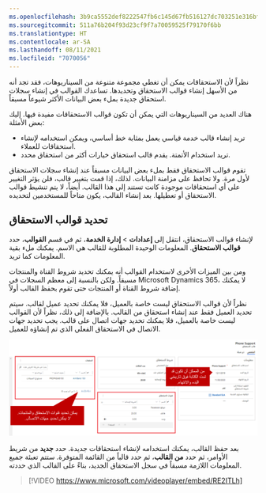 ```yaml
---
ms.openlocfilehash: 3b9ca5552def8222547fb6c145d67fb516127dc703251e316bffabce65fd66ae
ms.sourcegitcommit: 511a76b204f93d23cf9f7a70059525f79170f6bb
ms.translationtype: HT
ms.contentlocale: ar-SA
ms.lasthandoff: 08/11/2021
ms.locfileid: "7070056"
---
```

نظراً لأن الاستحقاقات يمكن أن تغطي مجموعة متنوعة من السيناريوهات، فقد تجد أنه من الأسهل إنشاء قوالب الاستحقاق وتحديدها. تساعدك القوالب في إنشاء سجلات استحقاق جديدة بملء بعض البيانات الأكثر شيوعاً مسبقاً.

هناك العديد من السيناريوهات التي يمكن أن تكون قوالب الاستحقاقات مفيدة فيها. إليك بعض الأمثلة:

- تريد إنشاء قالب خدمة قياسي يعمل بمثابة خط أساسي، ويمكن استخدامه لإنشاء استحقاقات للعملاء.
- تريد استخدام الأتمتة. يقدم قالب استحقاق خيارات أكثر من استحقاق محدد.

تقوم قوالب الاستحقاق فقط بملء بعض البيانات مسبقاً عند إنشاء سجلات الاستحقاق لأول مرة. ولا تحافظ على مزامنة البيانات. لذلك، إذا قمت بتغيير قالب، فلن يؤثر التغيير على أي استحقاقات موجودة كانت تستند إلى هذا القالب. أيضاً، لا يتم تنشيط قوالب الاستحقاق أو تعطيلها. بعد إنشاء القالب، يكون متاحاً للمستخدمين لتحديده.

## <a name="defining-entitlement-templates"></a>تحديد قوالب الاستحقاق

لإنشاء قوالب الاستحقاق، انتقل إلى **إعدادات** \> **إدارة الخدمة**، ثم في قسم **القوالب**، حدد **قوالب الاستحقاق**. المعلومات الوحيدة المطلوبة للقالب هي الاسم. يمكنك ملء بقية المعلومات كما تريد.

ومن بين الميزات الأخرى لاستخدام القوالب أنه يمكنك تحديد شروط القناة والمنتجات مسبقاً. ولكن بالنسبة إلى معظم السجلات في Microsoft Dynamics 365، لا يمكنك إضافة شروط القناة أو المنتجات حتى تقوم بحفظ القالب أولاً.

نظراً لأن قوالب الاستحقاق ليست خاصة بالعميل، فلا يمكنك تحديد عميل لقالب. سيتم تحديد العميل فقط عند إنشاء استحقاق من القالب. بالإضافة إلى ذلك، نظراً لأن القوالب ليست خاصة بالعميل، فلا يمكنك تحديد جهات اتصال على قالب. يجب تحديد جهات الاتصال في الاستحقاق الفعلي الذي تم إنشاؤه للعميل.

![لقطة شاشة لقنوات الاستحقاق وأقسام المنتجات.](../media/EN-Unit6-1.png)

بعد حفظ القالب، يمكنك استخدامه لإنشاء استحقاقات جديدة. حدد **جديد** من شريط الأوامر، ثم حدد **من القالب**، ثم حدد قالباً من القائمة المتوفرة. ستتم تعبئة جميع المعلومات اللازمة مسبقاً في سجل الاستحقاق الجديد، بناءً على القالب الذي حددته.

> [!VIDEO https://www.microsoft.com/videoplayer/embed/RE2ITLh]
